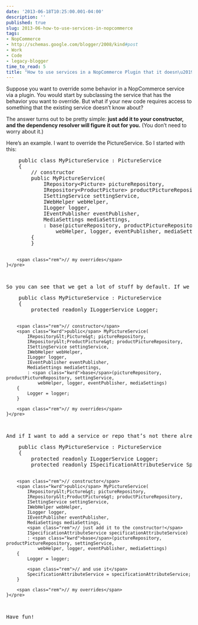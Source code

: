```yaml
---
date: '2013-06-18T10:25:00.001-04:00'
description: ''
published: true
slug: 2013-06-how-to-use-services-in-nopcommerce
tags:
- NopCommerce
- http://schemas.google.com/blogger/2008/kind#post
- Work
- Code
- legacy-blogger
time_to_read: 5
title: "How to use services in a NopCommerce Plugin that it doesn\u2019t use by default"
---
```


<p>Suppose you want to override some behavior in a NopCommerce service via a plugin. You would start by subclassing the service that has the behavior you want to override. But what if your new code requires access to something that the existing service doesn’t know about? </p> <p>The answer turns out to be pretty simple: <strong>just add it to your constructor, and the dependency resolver will figure it out for you.</strong> (You don’t need to worry about it.)</p> <p>Here’s an example. I want to override the PictureService. So I started with this:</p><pre class="csharpcode">    <span class="kwrd">public</span> <span class="kwrd">class</span> MyPictureService : PictureService
    {
        <span class="rem">// constructor</span>
        <span class="kwrd">public</span> MyPictureService(
            IRepository&lt;Picture&gt; pictureRepository, 
            IRepository&lt;ProductPicture&gt; productPictureRepository,
            ISettingService settingService, 
            IWebHelper webHelper, 
            ILogger logger, 
            IEventPublisher eventPublisher, 
            MediaSettings mediaSettings,
            : <span class="kwrd">base</span>(pictureRepository, productPictureRepository, settingService, 
                webHelper, logger, eventPublisher, mediaSettings)
        {
        }

        <span class="rem">// my overrides</span>
    }</pre>
<p>So you can see that we get a lot of stuff by default. If we want to use any of those services, we need to create class variables for them (the base class marks them private), like so:</p><pre class="csharpcode">    <span class="kwrd">public</span> <span class="kwrd">class</span> MyPictureService : PictureService
    {
        <span class="kwrd">protected</span> <span class="kwrd">readonly</span> ILoggerService Logger;

        <span class="rem">// constructor</span>
        <span class="kwrd">public</span> MyPictureService(
            IRepository&lt;Picture&gt; pictureRepository, 
            IRepository&lt;ProductPicture&gt; productPictureRepository,
            ISettingService settingService, 
            IWebHelper webHelper, 
            ILogger logger, 
            IEventPublisher eventPublisher, 
            MediaSettings mediaSettings,
            : <span class="kwrd">base</span>(pictureRepository, productPictureRepository, settingService, 
                webHelper, logger, eventPublisher, mediaSettings)
        {
            Logger = logger;
        }

        <span class="rem">// my overrides</span>
    }</pre>
<p>And if I want to add a service or repo that’s not there already? Just add it:</p><pre class="csharpcode">    <span class="kwrd">public</span> <span class="kwrd">class</span> MyPictureService : PictureService
    {
        <span class="kwrd">protected</span> <span class="kwrd">readonly</span> ILoggerService Logger;
        <span class="kwrd">protected</span> <span class="kwrd">readonly</span> ISpecificationAttributeService SpecificationAttributeService;

        <span class="rem">// constructor</span>
        <span class="kwrd">public</span> MyPictureService(
            IRepository&lt;Picture&gt; pictureRepository, 
            IRepository&lt;ProductPicture&gt; productPictureRepository,
            ISettingService settingService, 
            IWebHelper webHelper, 
            ILogger logger, 
            IEventPublisher eventPublisher, 
            MediaSettings mediaSettings,
            <span class="rem">// just add it to the constructor!</span>
            ISpecificationAttributeService specificationAttributeService)
            : <span class="kwrd">base</span>(pictureRepository, productPictureRepository, settingService, 
                webHelper, logger, eventPublisher, mediaSettings)
        {
            Logger = logger;

            <span class="rem">// and use it</span>
            SpecificationAttributeService = specificationAttributeService;
        }

        <span class="rem">// my overrides</span>
    }</pre>
<p>Have fun!</p>